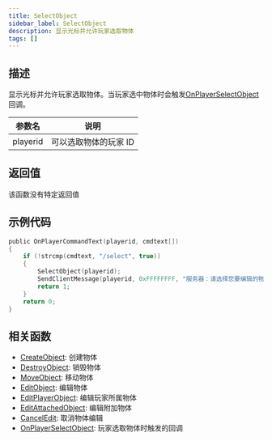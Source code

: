 ```yaml
---
title: SelectObject
sidebar_label: SelectObject
description: 显示光标并允许玩家选取物体
tags: []
---
```


## 描述

显示光标并允许玩家选取物体。当玩家选中物体时会触发[OnPlayerSelectObject](../callbacks/OnPlayerSelectObject)回调。

| 参数名   | 说明                  |
| -------- | --------------------- |
| playerid | 可以选取物体的玩家 ID |

## 返回值

该函数没有特定返回值

## 示例代码

```c
public OnPlayerCommandText(playerid, cmdtext[])
{
    if (!strcmp(cmdtext, "/select", true))
    {
        SelectObject(playerid);
        SendClientMessage(playerid, 0xFFFFFFFF, "服务器：请选择您要编辑的物体！");
        return 1;
    }
    return 0;
}
```

## 相关函数

- [CreateObject](CreateObject): 创建物体
- [DestroyObject](DestroyObject): 销毁物体
- [MoveObject](MoveObject): 移动物体
- [EditObject](EditObject): 编辑物体
- [EditPlayerObject](EditPlayerObject): 编辑玩家所属物体
- [EditAttachedObject](EditAttachedObject): 编辑附加物体
- [CancelEdit](CancelEdit): 取消物体编辑
- [OnPlayerSelectObject](../callbacks/OnPlayerSelectObject): 玩家选取物体时触发的回调
